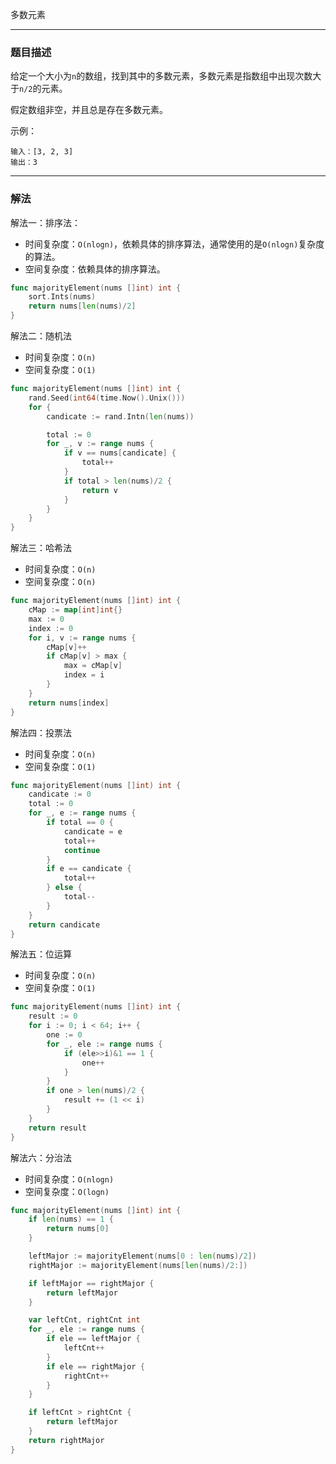多数元素

----

### 题目描述

给定一个大小为`n`的数组，找到其中的多数元素，多数元素是指数组中出现次数大于`n/2`的元素。

假定数组非空，并且总是存在多数元素。

示例：

```shell
输入：[3, 2, 3]
输出：3
```

----

### 解法

解法一：排序法：

- 时间复杂度：`O(nlogn)`，依赖具体的排序算法，通常使用的是`O(nlogn)`复杂度的算法。
- 空间复杂度：依赖具体的排序算法。

```go
func majorityElement(nums []int) int {
	sort.Ints(nums)
	return nums[len(nums)/2]
}
```



解法二：随机法

- 时间复杂度：`O(n)`
- 空间复杂度：`O(1)`

```go
func majorityElement(nums []int) int {
	rand.Seed(int64(time.Now().Unix()))
	for {
		candicate := rand.Intn(len(nums))

		total := 0
		for _, v := range nums {
			if v == nums[candicate] {
				total++
			}
			if total > len(nums)/2 {
				return v
			}
		}
	}
}
```



解法三：哈希法

- 时间复杂度：`O(n)`
- 空间复杂度：`O(n)`

```go
func majorityElement(nums []int) int {
	cMap := map[int]int{}
	max := 0
	index := 0
	for i, v := range nums {
		cMap[v]++
		if cMap[v] > max {
			max = cMap[v]
			index = i
		}
	}
	return nums[index]
}
```



解法四：投票法

- 时间复杂度：`O(n)`
- 空间复杂度：`O(1)`

```go
func majorityElement(nums []int) int {
	candicate := 0
	total := 0
	for _, e := range nums {
		if total == 0 {
			candicate = e
			total++
			continue
		}
		if e == candicate {
			total++
		} else {
			total--
		}
	}
	return candicate
}
```



解法五：位运算

- 时间复杂度：`O(n)`
- 空间复杂度：`O(1)`

```go
func majorityElement(nums []int) int {
	result := 0
	for i := 0; i < 64; i++ {
		one := 0
		for _, ele := range nums {
			if (ele>>i)&1 == 1 {
				one++
			}
		}
		if one > len(nums)/2 {
			result += (1 << i)
		}
	}
	return result
}
```



解法六：分治法

- 时间复杂度：`O(nlogn)`
- 空间复杂度：`O(logn)`

```go
func majorityElement(nums []int) int {
	if len(nums) == 1 {
		return nums[0]
	}

	leftMajor := majorityElement(nums[0 : len(nums)/2])
	rightMajor := majorityElement(nums[len(nums)/2:])

	if leftMajor == rightMajor {
		return leftMajor
	}

	var leftCnt, rightCnt int
	for _, ele := range nums {
		if ele == leftMajor {
			leftCnt++
		}
		if ele == rightMajor {
			rightCnt++
		}
	}

	if leftCnt > rightCnt {
		return leftMajor
	}
	return rightMajor
}
```

